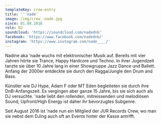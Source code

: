 ```yaml
---
templateKey: crew-entry
title: '''nade'
image: /img/crew_-nade.jpg
since: 01.08.2016
role: DJ
soundcloud: 'https://soundcloud.com/nadednb'
facebook: 'https://www.facebook.com/nadednb/'
instagram: 'https://www.instagram.com/nade____/'
---
```

Nadine aka 'nade wuchs mit elektronischer Musik auf. Bereits mit vier Jahren hörte sie Trance, Happy Hardcore und Techno. In ihrer Jugendzeit tanzte sie über 10 Jahre lang in einer Showgruppe Jazz Dance und Ballett. Anfang der 2000er entdeckte sie durch den Ragga/Jungle den Drum and Bass.

Künstler wie DJ Hype, Adam F oder MT Eden begleiteten sie durch ihre DnB-Anfangszeit. Es vergingen aber ganze 15 Jahre, bis sie sich auch als DJ versuchte. 'nade liebt den rollenden, mitreissenden und melodiösen Sound, Upfront/High Energy ist daher ihr bevorzugtes Subgenre. 

Seit August 2016 ist 'nade nun ein Mitglied der JUR Records Crew, wo man sie nebst dem DJing auch oft an Events hinter der Kasse antrifft.
